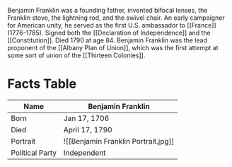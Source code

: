 Benjamin Franklin was a founding father, invented bifocal lenses, the Franklin stove, the lightning rod, and the swivel chair. An early campaigner for American unity, he served as the first U.S. ambassador to [[France]] (1776-1785). Signed both the [[Declaration of Independence]] and the [[Constitution]]. Died 1790 at age 84. Benjamin Franklin was the lead proponent of the [[Albany Plan of Union]], which was the first attempt at some sort of union of the [[Thirteen Colonies]].

# Facts Table
| Name            | Benjamin Franklin                                                           |
| --------------- | --------------------------------------------------------------------------- |
| Born            | Jan 17, 1706                                                                |
| Died            | April 17, 1790                                                              |
| Portrait        | ![[Benjamin Franklin Portrait.jpg]] |
| Political Party | Independent                                                                            |
